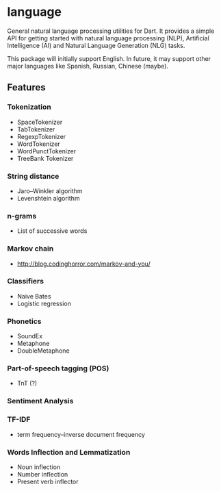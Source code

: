 language
===

General natural language processing utilities for Dart. It provides a simple API for getting started with natural language processing (NLP), Artificial Intelligence (AI) and Natural Language Generation (NLG) tasks.

This package will initially support English. In future, it may support other major languages like Spanish, Russian, Chinese (maybe).

## Features

### Tokenization

- SpaceTokenizer
- TabTokenizer
- RegexpTokenizer
- WordTokenizer
- WordPunctTokenizer
- TreeBank Tokenizer

### String distance

- Jaro–Winkler algorithm
- Levenshtein algorithm

### n-grams

- List of successive words

### Markov chain

- http://blog.codinghorror.com/markov-and-you/

### Classifiers

- Naive Bates
- Logistic regression

### Phonetics

- SoundEx
- Metaphone
- DoubleMetaphone

### Part-of-speech tagging (POS)

- TnT (?)

### Sentiment Analysis

### TF-IDF

- term frequency–inverse document frequency

### Words Inflection and Lemmatization

- Noun inflection
- Number inflection
- Present verb inflector
